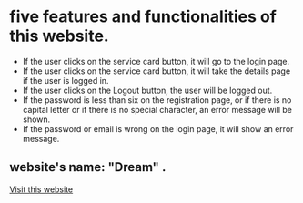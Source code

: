 # five features and functionalities of this website.
- If the user clicks on the service card button, it will go to the login page.
- If the user clicks on the service card button, it will take the details page if the user is logged in.
- If the user clicks on the Logout button, the user will be logged out.
- If the password is less than six on the registration page, or if there is no capital letter or if there is no special character, an error message will be shown.
- If the password or email is wrong on the login page, it will show an error message.

## website's name: "Dream" .
[Visit this website](https://assignment-nine-7e101.web.app/)
